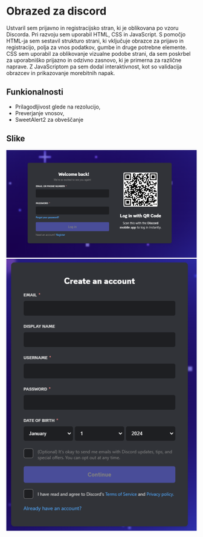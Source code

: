 
# Obrazed za discord

Ustvaril sem prijavno in registracijsko stran, ki je oblikovana po vzoru Discorda. Pri razvoju sem uporabil HTML, CSS in JavaScript. S pomočjo HTML-ja sem sestavil strukturo strani, ki vključuje obrazce za prijavo in registracijo, polja za vnos podatkov, gumbe in druge potrebne elemente. CSS sem uporabil za oblikovanje vizualne podobe strani, da sem poskrbel za uporabniško prijazno in odzivno zasnovo, ki je primerna za različne naprave. Z JavaScriptom pa sem dodal interaktivnost, kot so validacija obrazcev in prikazovanje morebitnih napak.


## Funkionalnosti
- Prilagodljivost glede na rezolucijo,
- Preverjanje vnosov,
- SweetAlert2 za obveščanje


## Slike

![App Screenshot](slike/ss1.png)
![App Screenshot](slike/ss2.png)

